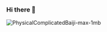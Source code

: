 ### Hi there 👋
![PhysicalComplicatedBaiji-max-1mb](https://user-images.githubusercontent.com/18614586/133939867-ab9f276a-b10f-4ea4-b7fd-cc485eadbc31.gif)

<!--
**8llouch/8llouch** is a ✨ _special_ ✨ repository because its `README.md` (this file) appears on your GitHub profile.

Here are some ideas to get you started:

- 🔭 I’m currently working on ...
- 🌱 I’m currently learning ...
- 👯 I’m looking to collaborate on ...
- 🤔 I’m looking for help with ...
- 💬 Ask me about ...
- 📫 How to reach me: ...
- 😄 Pronouns: ...
- ⚡ Fun fact: ...
-->

